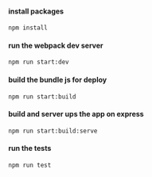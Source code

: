 #### install packages
`npm install`

#### run the webpack dev server
`npm run start:dev`

#### build the bundle js for deploy
`npm run start:build`

#### build and server ups the app on express
`npm run start:build:serve`

#### run the tests
`npm run test`
